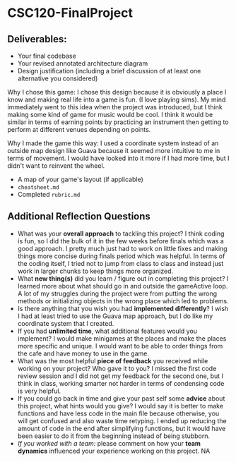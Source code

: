 # CSC120-FinalProject

## Deliverables:
 - Your final codebase
 - Your revised annotated architecture diagram
 - Design justification (including a brief discussion of at least one alternative you considered)

Why I chose this game: 
    I chose this design because it is obviously a place I know and making real life into a game is fun. (I love playing sims). My mind immediately went to this idea when the project was introduced, but I think making some kind of game for music would be cool. I think it would be similar in terms of earning points by practicing an instrument then getting to perform at different venues depending on points.

Why I made the game this way: 
    I used a coordinate system instead of an outside map design like Guava because it seemed more intuitive to me in terms of movement. I would have looked into it more if I had more time, but I didn't want to reinvent the wheel. 

 - A map of your game's layout (if applicable)
 - `cheatsheet.md`
 - Completed `rubric.md`
  
## Additional Reflection Questions
 - What was your **overall approach** to tackling this project?
    I think coding is fun, so I did the bulk of it in the few weeks before finals which was a good approach. I pretty much just had to work on little fixes and making things more concise during finals period which was helpful. In terms of the coding itself, I tried not to jump from class to class and instead just work in larger chunks to keep things more organized. 
 - What **new thing(s)** did you learn / figure out in completing this project?
    I learned more about what should go in and outside the gameActive loop. A lot of my struggles during the project were from putting the wrong methods or initializing objects in the wrong place which led to problems. 
 - Is there anything that you wish you had **implemented differently**?
    I wish I had at least tried to use the Guava map approach, but I do like my coordinate system that I created. 
 - If you had **unlimited time**, what additional features would you implement?
    I would make minigames at the places and make the places more specific and unique. I would want to be able to order things from the cafe and have money to use in the game. 
 - What was the most helpful **piece of feedback** you received while working on your project? Who gave it to you?
    I missed the first code review session and I did not get my feedback for the second one, but I think in class, working smarter not harder in terms of condensing code is very helpful. 
 - If you could go back in time and give your past self some **advice** about this project, what hints would you give?
    I would say it is better to make functions and have less code in the main file because otherwise, you will get confused and also waste time retyping. I ended up reducing the amount of code in the end after simplifying functions, but it would have been easier to do it from the beginning instead of being stubborn. 
 - _If you worked with a team:_ please comment on how your **team dynamics** influenced your experience working on this project.
    NA

